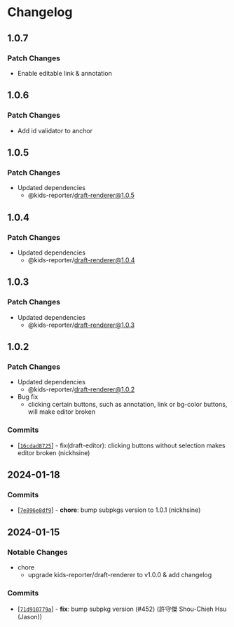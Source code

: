 # Changelog

## 1.0.7

### Patch Changes

- Enable editable link & annotation

## 1.0.6

### Patch Changes

- Add id validator to anchor

## 1.0.5

### Patch Changes

- Updated dependencies
  - @kids-reporter/draft-renderer@1.0.5

## 1.0.4

### Patch Changes

- Updated dependencies
  - @kids-reporter/draft-renderer@1.0.4

## 1.0.3

### Patch Changes

- Updated dependencies
  - @kids-reporter/draft-renderer@1.0.3

## 1.0.2

### Patch Changes

- Updated dependencies
  - @kids-reporter/draft-renderer@1.0.2
- Bug fix
  - clicking certain buttons, such as annotation, link or bg-color buttons, will make editor broken

### Commits

- \[[`16cdad8725`](https://github.com/kids-reporter/kids-reporter-monorepo/commit/16cdad8725)] - fix(draft-editor): clicking buttons without selection makes editor broken (nickhsine)

## 2024-01-18

### Commits

- \[[`7e896e8df9`](https://github.com/kids-reporter/kids-reporter-monorepo/commit/7e896e8df9)] - **chore**: bump subpkgs version to 1.0.1 (nickhsine)

## 2024-01-15

### Notable Changes

- chore
  - upgrade kids-reporter/draft-renderer to v1.0.0 & add changelog

### Commits

- \[[`71d910779a`](https://github.com/kids-reporter/cms-core/commit/71d910779a)] - **fix**: bump subpkg version (#452) (許守傑 Shou-Chieh Hsu (Jason))
